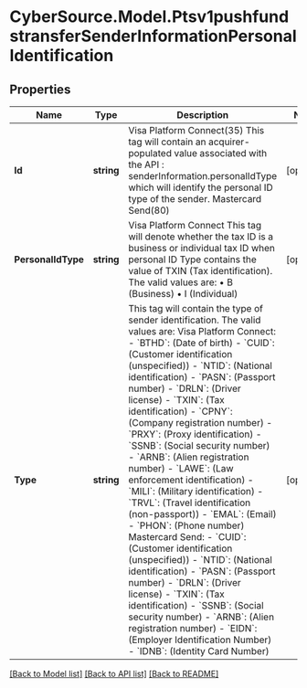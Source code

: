 # CyberSource.Model.Ptsv1pushfundstransferSenderInformationPersonalIdentification
## Properties

Name | Type | Description | Notes
------------ | ------------- | ------------- | -------------
**Id** | **string** | Visa Platform Connect(35) This tag will contain an acquirer-populated value associated with the API : senderInformation.personalIdType which will identify the personal ID type of the sender.  Mastercard Send(80)  | [optional] 
**PersonalIdType** | **string** | Visa Platform Connect This tag will denote whether the tax ID is a business or individual tax ID when personal ID Type contains the value of TXIN (Tax identification).  The valid values are: • B (Business) • I (Individual)  | [optional] 
**Type** | **string** | This tag will contain the type of sender identification. The valid values are:  Visa Platform Connect: - &#x60;BTHD&#x60;: (Date of birth) - &#x60;CUID&#x60;: (Customer identification (unspecified)) - &#x60;NTID&#x60;: (National identification) - &#x60;PASN&#x60;: (Passport number) - &#x60;DRLN&#x60;: (Driver license) - &#x60;TXIN&#x60;: (Tax identification) - &#x60;CPNY&#x60;: (Company registration number) - &#x60;PRXY&#x60;: (Proxy identification) - &#x60;SSNB&#x60;: (Social security number) - &#x60;ARNB&#x60;: (Alien registration number) - &#x60;LAWE&#x60;: (Law enforcement identification) - &#x60;MILI&#x60;: (Military identification) - &#x60;TRVL&#x60;: (Travel identification (non-passport)) - &#x60;EMAL&#x60;: (Email) - &#x60;PHON&#x60;: (Phone number)  Mastercard Send: - &#x60;CUID&#x60;: (Customer identification (unspecified)) - &#x60;NTID&#x60;: (National identification) - &#x60;PASN&#x60;: (Passport number) - &#x60;DRLN&#x60;: (Driver license) - &#x60;TXIN&#x60;: (Tax identification) - &#x60;SSNB&#x60;: (Social security number) - &#x60;ARNB&#x60;: (Alien registration number) - &#x60;EIDN&#x60;: (Employer Identification Number) - &#x60;IDNB&#x60;: (Identity Card Number)  | [optional] 

[[Back to Model list]](../README.md#documentation-for-models) [[Back to API list]](../README.md#documentation-for-api-endpoints) [[Back to README]](../README.md)


